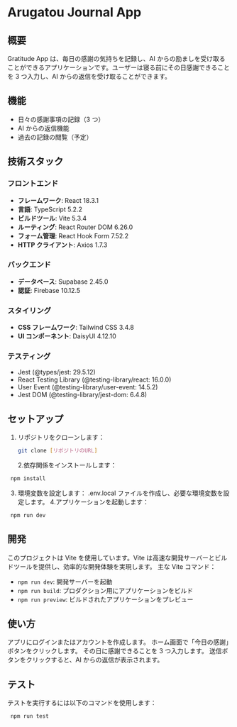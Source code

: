 # Arugatou Journal App

## 概要

Gratitude App は、毎日の感謝の気持ちを記録し、AI からの励ましを受け取ることができるアプリケーションです。ユーザーは寝る前にその日感謝できることを 3 つ入力し、AI からの返信を受け取ることができます。

## 機能

- 日々の感謝事項の記録（3 つ）
- AI からの返信機能
- 過去の記録の閲覧（予定）

## 技術スタック

### フロントエンド

- **フレームワーク**: React 18.3.1
- **言語**: TypeScript 5.2.2
- **ビルドツール**: Vite 5.3.4
- **ルーティング**: React Router DOM 6.26.0
- **フォーム管理**: React Hook Form 7.52.2
- **HTTP クライアント**: Axios 1.7.3

### バックエンド

- **データベース**: Supabase 2.45.0
- **認証**: Firebase 10.12.5

### スタイリング

- **CSS フレームワーク**: Tailwind CSS 3.4.8
- **UI コンポーネント**: DaisyUI 4.12.10

### テスティング

- Jest (@types/jest: 29.5.12)
- React Testing Library (@testing-library/react: 16.0.0)
- User Event (@testing-library/user-event: 14.5.2)
- Jest DOM (@testing-library/jest-dom: 6.4.8)

## セットアップ

1. リポジトリをクローンします：
   ```bash
   git clone [リポジトリのURL]
   ```
   2.依存関係をインストールします：

```bash
 npm install
```

3. 環境変数を設定します：
   .env.local ファイルを作成し、必要な環境変数を設定します。 4.アプリケーションを起動します：

```bash
 npm run dev
```

## 開発

このプロジェクトは Vite を使用しています。Vite は高速な開発サーバーとビルドツールを提供し、効率的な開発体験を実現します。
主な Vite コマンド：

- `npm run dev`: 開発サーバーを起動
- `npm run build`: プロダクション用にアプリケーションをビルド
- `npm run preview`: ビルドされたアプリケーションをプレビュー

## 使い方

アプリにログインまたはアカウントを作成します。
ホーム画面で「今日の感謝」ボタンをクリックします。
その日に感謝できることを 3 つ入力します。
送信ボタンをクリックすると、AI からの返信が表示されます。

## テスト

テストを実行するには以下のコマンドを使用します：

```bash
 npm run test
```
